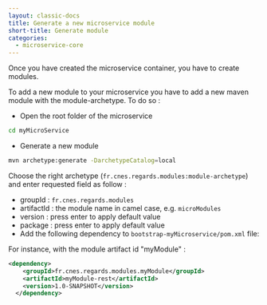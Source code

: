 ```yaml
---
layout: classic-docs
title: Generate a new microservice module
short-title: Generate module
categories:
  - microservice-core
---
```


Once you have created the microservice container, you have to create modules.

To add a new module to your microservice you have to add a new maven module with the module-archetype. To do so :

- Open the root folder of the microservice

```bash
cd myMicroService
```

- Generate a new module

```bash
mvn archetype:generate -DarchetypeCatalog=local
```

Choose the right archetype (`fr.cnes.regards.modules:module-archetype`) and enter requested field as follow :

- groupId : `fr.cnes.regards.modules`
- artifactId : the module name in camel case, e.g. `microModules`
- version : press enter to apply default value
- package : press enter to apply default value
- Add the following dependency to `bootstrap-myMicroservice/pom.xml` file:

For instance, with the module artifact id "myModule" :

```xml
<dependency>
    <groupId>fr.cnes.regards.modules.myModule</groupId>
    <artifactId>myModule-rest</artifactId>
    <version>1.0-SNAPSHOT</version>
  </dependency>
```
